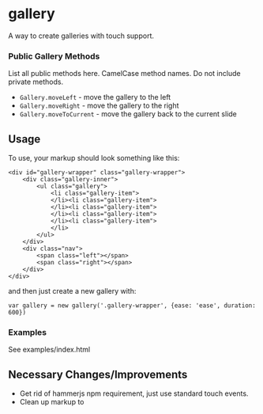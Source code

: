 # gallery

A way to create galleries with touch support.



### Public Gallery Methods
List all public methods here.  CamelCase method names.  Do not include private methods.

* `Gallery.moveLeft` - move the gallery to the left
* `Gallery.moveRight` - move the gallery to the right
* `Gallery.moveToCurrent` - move the gallery back to the current slide



## Usage
To use, your markup should look something like this:

```
<div id="gallery-wrapper" class="gallery-wrapper">
	<div class="gallery-inner">
		<ul class="gallery">
			<li class="gallery-item">
			</li><li class="gallery-item">
			</li><li class="gallery-item">
			</li><li class="gallery-item">
			</li><li class="gallery-item">
			</li>
		</ul>
	</div>
	<div class="nav">
		<span class="left"></span>
		<span class="right"></span>
	</div>
</div>
```

and then just create a new gallery with:

`var gallery = new gallery('.gallery-wrapper', {ease: 'ease', duration: 600})`

### Examples
See examples/index.html



## Necessary Changes/Improvements

* Get rid of hammerjs npm requirement, just use standard touch events.
* Clean up markup to 

